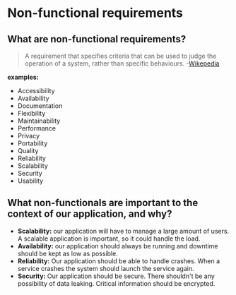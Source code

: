 # Non-functional requirements

## What are non-functional requirements?

> A requirement that specifies criteria that can be used to judge the operation of a system, rather than specific behaviours. -[Wikepedia](https://en.wikipedia.org/wiki/Non-functional_requirement)

**examples:**
- Accessibility
- Availability
- Documentation
- Flexibility
- Maintainability
- Performance
- Privacy
- Portability
- Quality
- Reliability
- Scalability
- Security
- Usability

## What non-functionals are important to the context of our application, and why?

- **Scalability:** our application will have to manage a large amount of users. A scalable application is important, so it could handle the load.
- **Availability:** our application should always be running and downtime should be kept as low as possible.
- **Reliability:** Our application should be able to handle crashes. When a service crashes the system should launch the service again.
- **Security:** Our application should be secure. There shouldn't be any possibility of data leaking. Critical information should be encrypted.